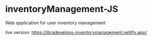 # inventoryManagement-JS
Web application for user inventory management

live version: https://ibradevelops-inventorymanagement.netlify.app/
